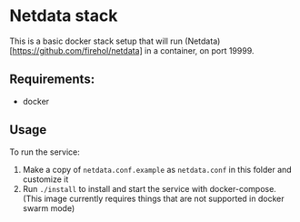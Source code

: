 # Netdata stack

This is a basic docker stack setup that will run (Netdata)[https://github.com/firehol/netdata] in a container, on port 19999.

## Requirements:
* docker

## Usage

To run the service:

1. Make a copy of `netdata.conf.example` as `netdata.conf` in this folder and customize it
2. Run `./install` to install and start the service with docker-compose. (This image currently requires things that are not supported in docker swarm mode)
